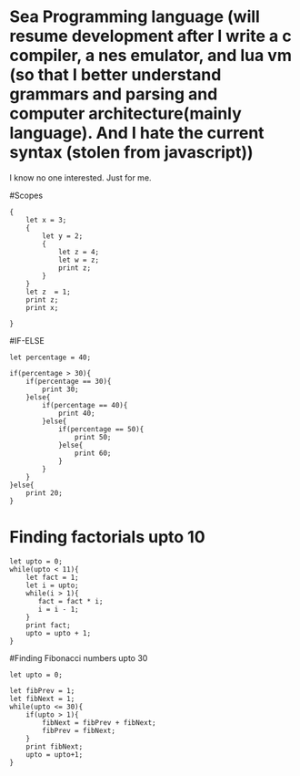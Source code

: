 # Sea Programming language (will resume development after I write a c compiler, a nes emulator, and lua vm (so that I better understand grammars and parsing and computer architecture(mainly language). And I hate the current syntax (stolen from javascript))
I know no one interested. Just for me.

#Scopes
```
{
    let x = 3;
    {
        let y = 2;
        {
            let z = 4;
            let w = z;
            print z;
        }
    }
    let z  = 1;
    print z;
    print x;
    
}
```

#IF-ELSE

```
let percentage = 40;

if(percentage > 30){
    if(percentage == 30){
        print 30;
    }else{
        if(percentage == 40){
            print 40;
        }else{
            if(percentage == 50){
                print 50;
            }else{
                print 60;
            }
        }
    }
}else{
    print 20;
}
```
# Finding factorials upto 10 

```
let upto = 0;
while(upto < 11){
    let fact = 1;
    let i = upto;
    while(i > 1){
       fact = fact * i;
       i = i - 1;
    }
    print fact;
    upto = upto + 1;
}
```

#Finding Fibonacci numbers upto 30
```
let upto = 0;

let fibPrev = 1;
let fibNext = 1;
while(upto <= 30){
    if(upto > 1){
        fibNext = fibPrev + fibNext;
        fibPrev = fibNext;
    }
    print fibNext;
    upto = upto+1;
}
```
